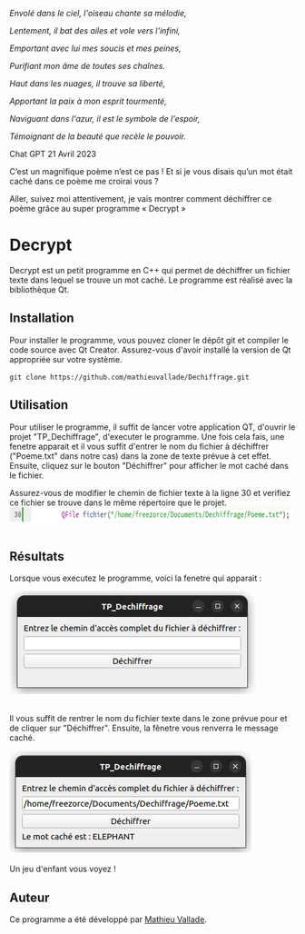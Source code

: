 <div id="top"></div>

*Envolé dans le ciel, l'oiseau chante sa mélodie,*

*Lentement, il bat des ailes et vole vers l'infini,*

*Emportant avec lui mes soucis et mes peines,*

*Purifiant mon âme de toutes ses chaînes.*


*Haut dans les nuages, il trouve sa liberté,*

*Apportant la paix à mon esprit tourmenté,*

*Naviguant dans l'azur, il est le symbole de l'espoir,*

*Témoignant de la beauté que recèle le pouvoir.*

Chat GPT 
21 Avril 2023


C’est un magnifique poème n’est ce pas ! Et si je vous disais qu’un mot était caché dans ce poème me croirai vous ?

Aller, suivez moi attentivement, je vais montrer comment déchiffrer ce poème grâce au super programme « Decrypt »

# Decrypt

Decrypt est un petit programme en C++ qui permet de déchiffrer un fichier texte dans lequel se trouve un mot caché. Le programme est réalisé avec la bibliothèque Qt.

## Installation

Pour installer le programme, vous pouvez cloner le dépôt git et compiler le code source avec Qt Creator. Assurez-vous d'avoir installé la version de Qt appropriée sur votre système.

```
git clone https://github.com/mathieuvallade/Dechiffrage.git
```

## Utilisation

Pour utiliser le programme, il suffit de lancer votre application QT, d'ouvrir le projet "TP_Dechiffrage", d'executer le programme. Une fois cela fais, une fenetre apparait et il vous suffit d'entrer le nom du fichier à déchiffrer ("Poeme.txt" dans notre cas) dans la zone de texte prévue à cet effet. Ensuite, cliquez sur le bouton "Déchiffrer" pour afficher le mot caché dans le fichier.

Assurez-vous de modifier le chemin de fichier texte à la ligne 30 et verifiez ce fichier se trouve dans le même répertoire que le projet.
  </br>
  <img src="Images/ligne30.png" alt="Message reçu terminal" height="25">
  </br></br>
</div>

## Résultats

Lorsque vous executez le programme, voici la fenetre qui apparait :
<div>
    <img src="Images/Fenetre.png" width="433" height="182">
  </br></br>
</div>

Il vous suffit de rentrer le nom du fichier texte dans le zone prévue pour et de cliquer sur "Déchiffrer". Ensuite, la fênetre vous renverra le message caché.
<div>
    <img src="Images/Result.png"  width="426" height="180">
  </br></br>
</div>
Un jeu d'enfant vous voyez !

## Auteur

Ce programme a été développé par [Mathieu Vallade](https://github.com/mathieuvallade).

